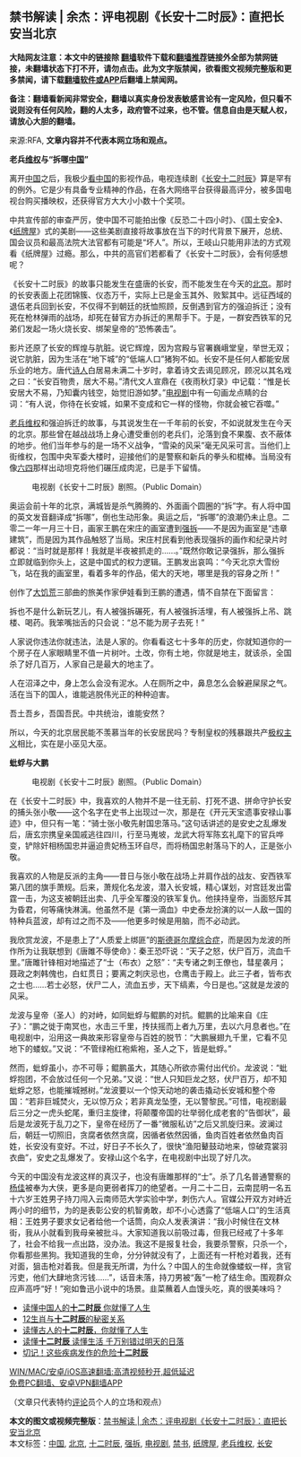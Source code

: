  <h2>禁书解读 | 余杰：评电视剧《长安十二时辰》：直把长安当北京</h2> <p class="notice"><b>大陆网友注意：本文中的链接除 <a href="https://github.com/bannedbook/fanqiang" >翻墙</a>软件下载和<a href="https://github.com/killgcd/justmysocks/blob/master/README.md">翻墙推荐</a>链接外全部为禁网链接，未翻墙状态下打不开，请勿点击。此为文字版禁闻，欲看图文视频完整版和更多禁闻，请下载<a href="https://github.com/bannedbook/fanqiang">翻墙软件或APP</a>后翻墙上禁闻网。</p><p>备注：翻墙看新闻非常安全，翻墙以真实身份发表敏感言论有一定风险，但只看不说则没有任何风险，翻的人太多，政府管不过来，也不管。信息自由是天赋人权，请放心大胆的翻墙。</b></p>  <div class="entry"> <p>来源:RFA, <strong>文章内容并不代表本网立场和观点。</strong></p> <p>             </p> <p><strong>老兵<span class='wp_keywordlink_affiliate'><a href="https://www.bannedbook.org/bnews/weiquan/" title="维权" target="_blank">维权</a></span>与“拆哪<span class='wp_keywordlink_affiliate'><a href="https://www.bannedbook.org/" title="中国" target="_blank">中国</a></span>”</strong></p> <p>离开<a href="https://www.bannedbook.org/bnews/tag/%E4%B8%AD%E5%9B%BD/" class="st_tag internal_tag" rel="tag" title="标签 中国 下的日志">中国</a>之后，我极少<span class='wp_keywordlink_affiliate'><a href="https://www.secretchina.com/" title="看中国" target="_blank">看中国</a></span>的影视作品，电视连续剧《<a href="https://www.bannedbook.org/bnews/tag/%e9%95%bf%e5%ae%89/" class="st_tag internal_tag" rel="tag" title="标签 长安 下的日志">长安</a><a href="https://www.bannedbook.org/bnews/tag/%E5%8D%81%E4%BA%8C%E6%97%B6%E8%BE%B0/" class="st_tag internal_tag" rel="tag" title="标签 十二时辰 下的日志">十二时辰</a>》算是罕有的例外。它是少有具备专业精神的作品，在各大网络平台获得最高评分，被多国电视台购买播映权，还获得官方大大小小数十个奖项。</p> <p>中共宣传部的审查严厉，使中国不可能拍出像《反恐二十四小时》、《国土安全》、《<a href="https://www.bannedbook.org/bnews/tag/%E7%BA%B8%E7%89%8C%E5%B1%8B/" class="st_tag internal_tag" rel="tag" title="标签 纸牌屋 下的日志">纸牌屋</a>》式的美剧——这些美剧直接将故事放在当下的时代背景下展开，总统、国会议员和最高法院大法官都有可能是“坏人”。所以，王岐山只能用非法的方式观看《纸牌屋》过瘾。那么，中共的高官们若都看了《长安十二时辰》，会有何感想呢？</p> <p>《长安十二时辰》的故事只能发生在盛唐的长安，而不能发生在今天的<a href="https://www.bannedbook.org/bnews/tag/%e5%8c%97%e4%ba%ac/" class="st_tag internal_tag" rel="tag" title="标签 北京 下的日志">北京</a>。那时的长安表面上花团锦簇、仪态万千，实际上已是金玉其外、败絮其中。远征西域的退伍老兵回到长安，不仅得不到朝廷的抚恤照顾，反倒遇到官方的强迫拆迁；没有死在枪林弹雨的战场，却死在替官方办拆迁的黑帮手下。于是，一群安西铁军的兄弟们发起一场火烧长安、绑架皇帝的“恐怖袭击”。</p>  <p>影片还原了长安的辉煌与肮脏。说它辉煌，因为宫殿与官署巍峨堂皇，举世无双；说它肮脏，因为生活在“地下城”的“低端人口”猪狗不如。长安不是任何人都能安居乐业的地方。唐代<span class='wp_keywordlink'><a href="https://www.bannedbook.org/forum11/topic295.html" title="禁片：诗人的悲歌" target="_blank">诗人</a></span>白居易未满二十岁时，拿着诗文去谒见顾况，顾况以其名戏之曰：“长安百物贵，居大不易。”清代文人宣鼎在《夜雨秋灯录》中记载：“惟是长安居大不易，乃知囊内钱空，始觉旧游如梦。”<a href="https://www.bannedbook.org/bnews/tag/%E7%94%B5%E8%A7%86%E5%89%A7/" class="st_tag internal_tag" rel="tag" title="标签 电视剧 下的日志">电视剧</a>中有一句画龙点睛的台词：“有人说，你待在长安城，如果不变成和它一样的怪物，你就会被它吞噬。”</p> <p><a href="https://www.bannedbook.org/bnews/tag/%e8%80%81%e5%85%b5%e7%bb%b4%e6%9d%83/" class="st_tag internal_tag" rel="tag" title="标签 老兵维权 下的日志">老兵维权</a>和强迫拆迁的故事，与其说发生在一千年前的长安，不如说就发生在今天的北京。那些曾在越战战场上身心遭受重创的老兵们，沦落到食不果腹、衣不蔽体的地步。他们当年参与的是一场不义战争，“雪染的风采”毫无风采可言。当他们上街维权，包围中央军委大楼时，迎接他们的是警察和新兵的拳头和棍棒。当局没有像<span class='wp_keywordlink'><a href="https://www.bannedbook.org/forum2/topic2509.html" title="《中国六四真相》" target="_blank">六四</a></span>那样出动坦克将他们碾压成肉泥，已是手下留情。</p> <p><figure> <figcaption>电视剧《长安十二时辰》剧照。（Public Domain）</figcaption></figure> <p>奥运会前十年的北京，满城皆是杀气腾腾的、外面画个圆圈的“拆”字。有人将中国的英文发音翻译成“拆哪”，倒也生动形象。奥运之后，“拆哪”的浪潮仍未止息。二零二一年一月三十日，画家王鹏在宋庄的画室遭到<a href="https://www.bannedbook.org/bnews/tag/%e5%bc%ba%e6%8b%86/" class="st_tag internal_tag" rel="tag" title="标签 强拆 下的日志">强拆</a>——不是因为画室是“违章建筑”，而是因为其作品触怒了当局。宋庄村民看到他表现强拆的画作和纪录片时都说：“当时就是那样！我就是半夜被抓走的……。”既然你敢记录强拆，那么强拆立即就临到你头上，这是中国式的权力逻辑。王鹏发出哀鸣：“今天北京大雪纷飞，站在我的画室里，看着多年的作品，偌大的天地，哪里是我的容身之所！” </p> <p>创作了<span class='wp_keywordlink'><a href="https://www.bannedbook.org/forum2/topic255.html" title="墓碑──中国六十年代大饥荒纪实" target="_blank">大饥荒</a></span>三部曲的旅美作家伊娃看到王鹏的遭遇，情不自禁在下面留言：</p> <p>拆也不是什么新玩艺儿，有人被强拆碾死，有人被强拆活埋，有人被强拆上吊、跳楼、喝药。我笨嘴拙舌的只会说：“总不能为房子去死！”</p> <p>人家说你违法你就违法，法是人家的。你看看这七十多年的历史，你就知道你的一个房子在人家眼睛里不值一片树叶。土改，你有土地，你就是地主，就该杀，全国杀了好几百万，人家自己是最大的地主了。</p>  <p>人在沼泽之中，身上怎么会没有泥水。人在厕所之中，鼻息怎么会躲避屎尿之气。活在当下的国人，谁能逃脱伟光正的种种迫害。</p> <p>吾土吾乡，吾国吾民。中共统治，谁能安然？</p> <p>所以，今天的北京居民能不羡慕当年的长安居民吗？专制皇权的残暴跟共产<span class='wp_keywordlink'><a href="https://www.bannedbook.org/forum2/topic223.html" title="极权主义与现代民主" target="_blank">极权主义</a></span>相比，实在是小巫见大巫。 </p> <p><strong>蚍蜉与大鹏</strong></p> <figure> <figcaption>电视剧《长安十二时辰》剧照。（Public Domain）</figcaption></figure> <p>在《长安十二时辰》中，我喜欢的人物并不是一往无前、打死不退、拼命守护长安的捕头张小敬——这个名字在史书上出现过一次，那是在《开元天宝遗事安禄山事迹》中，但只有一笔：“骑士张小敬先射国忠落马。”这句话讲述的是安史之乱爆发后，唐玄宗携皇亲国戚逃往四川，行至马嵬坡，龙武大将军陈玄礼麾下的官兵哗变，铲除奸相杨国忠并逼迫贵妃杨玉环自尽，而将杨国忠射落马下的人，正是张小敬。</p> <p>我喜欢的人物是反派的主角——昔日与张小敬在战场上并肩作战的战友、安西铁军第八团的旗手萧规。后来，萧规化名龙波，潜入长安城，精心谋划，对宫廷发出雷霆一击，为这支被朝廷出卖、几乎全军覆没的铁军复仇。他挟持皇帝，当面怒斥其为昏君，何等痛快淋漓。他虽然不是《第一滴血》中史泰龙扮演的以一人敌一国的特种兵蓝波，却有过之而不及——他更多时候是用脑，而不必动武。</p>  <p>我欣赏龙波，不是患上了“人质爱上绑匪”的<span class='wp_keywordlink'><a href="https://www.bannedbook.org/forum2/topic142.html" title="禁片：斯德哥尔摩综合症" target="_blank">斯德哥尔摩综合症</a></span>，而是因为龙波的所作所为让我联想到《唐雎不辱使命》：秦王恐吓说：“天子之怒，伏尸百万，流血千里。”唐雎针锋相对地描述了“士（布衣）之怒”：“夫专诸之刺王僚也，彗星袭月；聂政之刺韩傀也，白虹贯日；要离之刺庆忌也，仓鹰击于殿上。此三子者，皆布衣之士也……若士必怒，伏尸二人，流血五步，天下缟素，今日是也。”这就是龙波的风采。</p> <p>龙波与皇帝（圣人）的对峙，如同蚍蜉与鲲鹏的对抗。鲲鹏的比喻来自《庄子》：“鹏之徙于南冥也，水击三千里，抟扶摇而上者九万里，去以六月息者也。”在电视剧中，沿用这一典故来形容皇帝与百姓的脱节：“大鹏展翅九千里，它看不见地下的蝼蚁。”又说：“不管绿袍红袍紫袍，圣人之下，皆是蚍蜉。”</p> <p>然而，蚍蜉虽小，亦不可辱；鲲鹏虽大，其随心所欲亦需付出代价。龙波说：“蚍蜉抱团，不会放过任何一个兄弟。”又说：“世人只知巨龙之怒，伏尸百万，却不知蚍蜉之怒，也能摧城撼树。”龙波要以一个惊天动地的袭击撬动长安城和整个帝国：“若非巨城焚火，无以惊万众；若非真龙坠堕，无以警黎民。”可惜，电视剧最后三分之一虎头蛇尾，重归主旋律，将颠覆帝国的壮举弱化成老套的“告御状”，最后是龙波死于乱刀之下，皇帝在经历了一番“微服私访”之后又凯旋归来。波澜过后，朝廷一切照旧，贪腐者依然贪腐，因循者依然因循，鱼肉百姓者依然鱼肉百姓，长安没有变好。不过，好日子不长久了，很快“渔阳鼙鼓动地来，惊破霓裳羽衣曲”，安史之乱爆发了。安禄山这个名字，在电视剧中出现了好几次。</p> <p>今天的中国没有龙波这样的真汉子，也没有唐雎那样的“士”。杀了几名普通警察的<span class='wp_keywordlink'><a href="https://www.bannedbook.org/forum2/topic1456.html" title="电子书：京城刀客--杨佳" target="_blank">杨佳</a></span>被奉为大侠，更多是向更弱者挥刀的绝望者。一月二十二日，云南昆明一名五十六岁王姓男子持刀闯入云南师范大学实验中学，刺伤六人。官媒公开双方对峙近两小时的细节，为的是表彰公安的机智勇敢，却不小心透露了“低端人口”的生活真相：王姓男子要求女记者给他一个话筒，向众人发表演讲：“我小时候住在文林街，我从小就看到我母亲被批斗。大家知道我以前吸过毒，但我已经戒了十多年了，社会不给我一点出路，没办法。我这不是报复社会，我要杀警察，只杀一个，你看那些黑狗。我知道我的生命，分分钟就没有了，上面还有一杆枪对着我，还有对面，狙击枪对着我。但是我无所谓，为什么？中国人的生命就像蝼蚁一样，贪官污吏，他们大肆地贪污钱……”，话音未落，持刀男被“轰”一枪了结生命。围观群众应声高呼“好！”宛如鲁迅小说中的场景。韭菜蘸着人血馒头吃，真的很美味吗？</p> <ul class='op-related-articles' title='相关阅读'> <li><a href='https://www.bannedbook.org/bnews/health/20200529/1336308.html' target='_blank'>读懂中国人的<b>十二时辰</b> 你就懂了人生</a></li> <li><a href='https://www.bannedbook.org/bnews/comments/20191111/1221022.html' target='_blank'>12生肖与<b>十二时辰</b>的秘密关系</a></li> <li><a href='https://www.bannedbook.org/bnews/comments/20191107/1219088.html' target='_blank'>读懂古人的<b>十二时辰</b>，你就懂了人生</a></li> <li><a href='https://www.bannedbook.org/bnews/funmedia/20190829/1182414.html' target='_blank'>读懂<b>十二时辰</b> 读懂生活 千万别错过明天的日落</a></li> <li><a href='https://www.bannedbook.org/bnews/health/20190821/1178419.html' target='_blank'>切记！这些疾病发作的危险<b>十二时辰</b></a></li> </ul> <p class="texttj"> <a href="https://github.com/bannedbook/fanqiang/wiki/V2ray%E6%9C%BA%E5%9C%BA" target="_blank">WIN/MAC/安卓/iOS高速翻墙:高清视频秒开,超低延迟</a><br/> <a href="https://github.com/bannedbook/fanqiang/wiki/%E7%A6%81%E9%97%BB%E7%BD%91%E5%AE%89%E5%8D%93%E7%BF%BB%E5%A2%99%E6%96%B0%E9%97%BBAPP" target="_blank">免费PC翻墙、安卓VPN翻墙APP</a></p><p>（文章只代表特约<span class='wp_keywordlink_affiliate'><a href="https://www.bannedbook.org/bnews/comments/" title="新闻评论" target="_blank">评论</a></span>员个人的立场和观点）</p> <a name='sharetosocial'></a>       <div><b>本文的图文或视频完整版</b>：<a href='https://www.bannedbook.org/bnews/comments/20210305/1498760.html'>禁书解读 | 余杰：评电视剧《长安十二时辰》：直把长安当北京</a></div>  </div><!--END ENTRY--> <div class="postfooter"> <div>本文标签：<a href="https://www.bannedbook.org/bnews/tag/%E4%B8%AD%E5%9B%BD/" rel="tag">中国</a>, <a href="https://www.bannedbook.org/bnews/tag/%e5%8c%97%e4%ba%ac/" rel="tag">北京</a>, <a href="https://www.bannedbook.org/bnews/tag/%E5%8D%81%E4%BA%8C%E6%97%B6%E8%BE%B0/" rel="tag">十二时辰</a>, <a href="https://www.bannedbook.org/bnews/tag/%e5%bc%ba%e6%8b%86/" rel="tag">强拆</a>, <a href="https://www.bannedbook.org/bnews/tag/%E7%94%B5%E8%A7%86%E5%89%A7/" rel="tag">电视剧</a>, <a href="https://www.bannedbook.org/bnews/tag/%E7%A6%81%E4%B9%A6/" rel="tag">禁书</a>, <a href="https://www.bannedbook.org/bnews/tag/%E7%BA%B8%E7%89%8C%E5%B1%8B/" rel="tag">纸牌屋</a>, <a href="https://www.bannedbook.org/bnews/tag/%e8%80%81%e5%85%b5%e7%bb%b4%e6%9d%83/" rel="tag">老兵维权</a>, <a href="https://www.bannedbook.org/bnews/tag/%e9%95%bf%e5%ae%89/" rel="tag">长安</a></div>  </div><!--END POSTFOOTER--> 